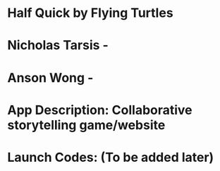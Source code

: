 # Half Quick by Flying Turtles
# Nicholas Tarsis - 
# Anson Wong - 
# App Description: Collaborative storytelling game/website
# Launch Codes: (To be added later)

